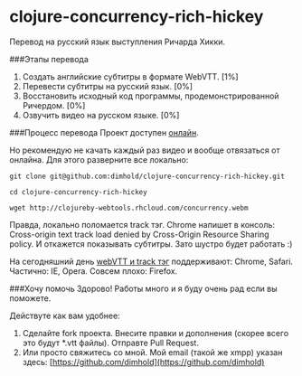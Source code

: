 clojure-concurrency-rich-hickey
===============================

Перевод на русский язык выступления Ричарда Хикки.

###Этапы перевода
1. Создать английские субтитры в формате WebVTT. [1%]
2. Перевести субтитры на русский язык. [0%]
3. Восстановить исходный код программы, продемонстрированной Ричердом. [0%]
4. Озвучить видео на русском языке. [0%]

###Процесс перевода
Проект доступен [онлайн](http://clojureby-webtools.rhcloud.com/).

Но рекомендую не качать каждый раз видео и вообще отвязаться от онлайна. Для этого разверните все локально:

`git clone git@github.com:dimhold/clojure-concurrency-rich-hickey.git`

`cd clojure-concurrency-rich-hickey`

`wget http://clojureby-webtools.rhcloud.com/concurrency.webm`


Правда, локально поломается track тэг. 
Chrome напишет в консоль: Cross-origin text track load denied by Cross-Origin Resource Sharing policy. И откажется показывать субтитры.
Зато шустро будет работать :)


На сегодняшний день [webVTT и track тэг](http://dev.w3.org/html5/webvtt) поддерживают: Chrome, Safari. Частично: IE, Opera. Совсем плохо: Firefox.


###Хочу помочь
Здорово! Работы много и я буду очень рад если вы поможете.

Действуте как вам удобнее:

1. Сделайте fork проекта. Внесите правки и дополнения (скорее всего это будут *.vtt файлы). Отправте Pull Request.
2. Или просто свяжитесь со мной. Мой email (такой же xmpp) указан здесь: [https://github.com/dimhold](https://github.com/dimhold)
